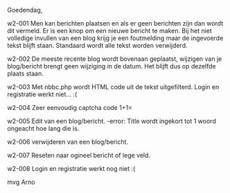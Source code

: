 Goedendag,

w2-001
Men kan berichten plaatsen en als er geen berichten zijn dan wordt dit vermeld. Er is een knop om een nieuwe bericht te maken.
Bij het niet volledige invullen van een blog krijg je een foutmelding maar de ingevoerde tekst blijft staan.
Standaard wordt alle tekst worden verwijderd.

w2-002
De meeste recente blog wordt bovenaan geplaatst, wijzigen van je blog/bericht brengt geen wijziging in de datum.
Het blijft dus op dezelfde plaats staan.

w2-003
Met nbbc.php wordt HTML code uit de tekst uitgefilterd.
Login en registratie werkt niet... :(

w2-004
Zeer eenvoudig captcha code 1+1=

w2-005
Edit van een blog/bericht. -error: Title wordt ingekort tot 1 woord ongeacht hoe lang die is.

w2-006
verwijderen van een blog/bericht.

w2-007
Reseten naar ogineel bericht of lege veld.

w2-008
Login en registratie werkt nog niet :(

mvg
Arno



